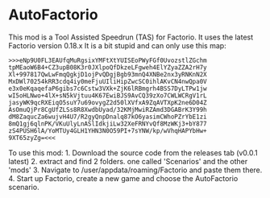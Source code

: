 # AutoFactorio

This mod is a Tool Assisted Speedrun (TAS) for Factorio.
It uses the latest Factorio version 0.18.x
It is a bit stupid and can only use this map:
```
>>>eNp9U0FL3EAUfqMuRgsixYMFtXtYUISEoPWyFGf0UvozstlZGchm
tpMEaoW6B4+CZ3upB08K3r0JXlpoQfDkzeLFgweh4ElYZyaZZA2rH7y
Xl+997817QwLwFmqQgkjD1ojPvQDgjBgb93mnQ4XNBe2nx3yRNKnN2X
MxDWl70254kRR3cdq4iy0meFjuUIliHipZwcSC0ihlAKvCN4nwQpa0V
e3x0eKqaqefaP6gibs7c6Cstw3VXk+ZjK6lRBmgrh4BSS7DyLTPw1jw
wI5oHLNwo+4lX+sN5kVjtuu4K67EwiBJS9AvCQ39zXo7CWLWCRgV1rL
jasyWK9qcRXEiqO5suY7u69ovygZ2d50lXVfxA9ZqAVTXpK2ne6D04Z
AsOmuQjPr8CgUfZLSs8R8XwdbUyad/32KMjMwiRZAmd3DGABrK3Y99h
dM8ZaqucZa6wujvH4U7/R2gyQnpDnalq87kO6yasimCWhoPZrYbE1zi
8mQ1gj6qlnPK/VKuUlyLnASlIdkjiLw32XeFRNYvQf8MzWKj3+bY877
zS4PUSH6lA/YoMTUy4GLH1YHN3N0O59PI+7sYNW/kp/wVhqHAPYbHw+
9XT65zyZg=<<<
```

To use this mod:
			1. Download the source code from the releases tab (v0.0.1 latest)
			2. extract and find 2 folders. one called 'Scenarios' and the other 'mods'
			3. Navigate to /user/appdata/roaming/Factorio and paste them there.
			4. Start up Factorio, create a new game and choose the AutoFactorio scenario.

